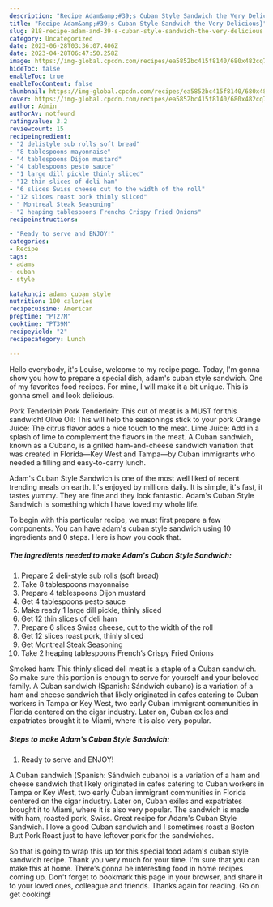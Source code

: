 ```yaml
---
description: "Recipe Adam&amp;#39;s Cuban Style Sandwich the Very Delicious}"
title: "Recipe Adam&amp;#39;s Cuban Style Sandwich the Very Delicious}"
slug: 818-recipe-adam-and-39-s-cuban-style-sandwich-the-very-delicious
category: Uncategorized
date: 2023-06-28T03:36:07.406Z
date: 2023-04-28T06:47:50.258Z
image: https://img-global.cpcdn.com/recipes/ea5852bc415f8140/680x482cq70/adams-cuban-style-sandwich-recipe-main-photo.jpg
hideToc: false
enableToc: true
enableTocContent: false
thumbnail: https://img-global.cpcdn.com/recipes/ea5852bc415f8140/680x482cq70/adams-cuban-style-sandwich-recipe-main-photo.jpg
cover: https://img-global.cpcdn.com/recipes/ea5852bc415f8140/680x482cq70/adams-cuban-style-sandwich-recipe-main-photo.jpg
author: Admin
authorAv: notfound
ratingvalue: 3.2
reviewcount: 15
recipeingredient:
- "2 delistyle sub rolls soft bread"
- "8 tablespoons mayonnaise"
- "4 tablespoons Dijon mustard"
- "4 tablespoons pesto sauce"
- "1 large dill pickle thinly sliced"
- "12 thin slices of deli ham"
- "6 slices Swiss cheese cut to the width of the roll"
- "12 slices roast pork thinly sliced"
- " Montreal Steak Seasoning"
- "2 heaping tablespoons Frenchs Crispy Fried Onions"
recipeinstructions:

- "Ready to serve and ENJOY!"
categories:
- Recipe
tags:
- adams
- cuban
- style

katakunci: adams cuban style 
nutrition: 100 calories
recipecuisine: American
preptime: "PT27M"
cooktime: "PT39M"
recipeyield: "2"
recipecategory: Lunch

---
```



Hello everybody, it's Louise, welcome to my recipe page. Today, I'm gonna show you how to prepare a special dish, adam&#39;s cuban style sandwich. One of my favorites food recipes. For mine, I will make it a bit unique. This is gonna smell and look delicious.

Pork Tenderloin Pork Tenderloin: This cut of meat is a MUST for this sandwich! Olive Oil: This will help the seasonings stick to your pork Orange Juice: The citrus flavor adds a nice touch to the meat. Lime Juice: Add in a splash of lime to complement the flavors in the meat. A Cuban sandwich, known as a Cubano, is a grilled ham-and-cheese sandwich variation that was created in Florida—Key West and Tampa—by Cuban immigrants who needed a filling and easy-to-carry lunch.

Adam&#39;s Cuban Style Sandwich is one of the most well liked of recent trending meals on earth. It's enjoyed by millions daily. It is simple, it's fast, it tastes yummy. They are fine and they look fantastic. Adam&#39;s Cuban Style Sandwich is something which I have loved my whole life.


To begin with this particular recipe, we must first prepare a few components. You can have adam&#39;s cuban style sandwich using 10 ingredients and 0 steps. Here is how you cook that.

<!--inarticleads1-->

##### The ingredients needed to make Adam&#39;s Cuban Style Sandwich:

1. Prepare 2 deli-style sub rolls (soft bread)
1. Take 8 tablespoons mayonnaise
1. Prepare 4 tablespoons Dijon mustard
1. Get 4 tablespoons pesto sauce
1. Make ready 1 large dill pickle, thinly sliced
1. Get 12 thin slices of deli ham
1. Prepare 6 slices Swiss cheese, cut to the width of the roll
1. Get 12 slices roast pork, thinly sliced
1. Get  Montreal Steak Seasoning
1. Take 2 heaping tablespoons French’s Crispy Fried Onions


Smoked ham: This thinly sliced deli meat is a staple of a Cuban sandwich. So make sure this portion is enough to serve for yourself and your beloved family. A Cuban sandwich (Spanish: Sándwich cubano) is a variation of a ham and cheese sandwich that likely originated in cafes catering to Cuban workers in Tampa or Key West, two early Cuban immigrant communities in Florida centered on the cigar industry. Later on, Cuban exiles and expatriates brought it to Miami, where it is also very popular. 

<!--inarticleads2-->

##### Steps to make Adam&#39;s Cuban Style Sandwich:


1. Ready to serve and ENJOY!

A Cuban sandwich (Spanish: Sándwich cubano) is a variation of a ham and cheese sandwich that likely originated in cafes catering to Cuban workers in Tampa or Key West, two early Cuban immigrant communities in Florida centered on the cigar industry. Later on, Cuban exiles and expatriates brought it to Miami, where it is also very popular. The sandwich is made with ham, roasted pork, Swiss. Great recipe for Adam&#39;s Cuban Style Sandwich. I love a good Cuban sandwich and I sometimes roast a Boston Butt Pork Roast just to have leftover pork for the sandwiches. 

So that is going to wrap this up for this special food adam&#39;s cuban style sandwich recipe. Thank you very much for your time. I'm sure that you can make this at home. There's gonna be interesting food in home recipes coming up. Don't forget to bookmark this page in your browser, and share it to your loved ones, colleague and friends. Thanks again for reading. Go on get cooking!
